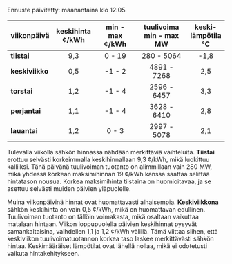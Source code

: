 Ennuste päivitetty: maanantaina klo 12:05.

| viikonpäivä  | keskihinta<br>¢/kWh | min - max<br>¢/kWh | tuulivoima<br>min - max<br>MW | keski-<br>lämpötila<br>°C |
|:-------------|:----------------:|:----------------:|:-------------:|:-------------:|
| **tiistai**  |      9,3      |        0 - 19       |   280 - 5064  |     -1,8      |
| **keskiviikko** |      0,5      |       -1 - 2       |   4891 - 7268 |      2,5      |
| **torstai**  |      1,2      |       -1 - 4       |   2596 - 6457 |      3,3      |
| **perjantai** |      1,1      |       -1 - 4       |   3628 - 6410 |      2,8      |
| **lauantai** |      1,2      |        0 - 3       |   2997 - 5078 |      2,1      |

Tulevalla viikolla sähkön hinnassa nähdään merkittäviä vaihteluita. **Tiistai** erottuu selvästi korkeimmalla keskihinnallaan 9,3 ¢/kWh, mikä luokittuu kalliiksi. Tänä päivänä tuulivoiman tuotanto on alimmillaan vain 280 MW, mikä yhdessä korkean maksimihinnan 19 ¢/kWh kanssa saattaa selittää hintatason nousua. Korkea maksimihinta tiistaina on huomioitavaa, ja se asettuu selvästi muiden päivien yläpuolelle.

Muina viikonpäivinä hinnat ovat huomattavasti alhaisempia. **Keskiviikkona** sähkön keskihinta on vain 0,5 ¢/kWh, mikä on huomattavan edullinen. Tuulivoiman tuotanto on tällöin voimakasta, mikä osaltaan vaikuttaa matalaan hintaan. Viikon loppupuolella päivien keskihinnat pysyvät samankaltaisina, vaihdellen 1,1 ja 1,2 ¢/kWh välillä. Tämä viittaa siihen, että keskiviikon tuulivoimatuotannon korkea taso laskee merkittävästi sähkön hintaa. Keskimääräiset lämpötilat ovat lähellä nollaa, mikä ei odotetusti vaikuta hintakehitykseen.